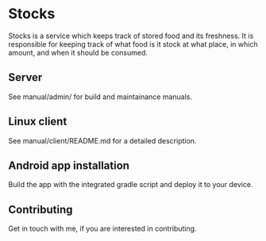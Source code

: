 # Stocks

Stocks is a service which keeps track of stored food and its freshness. It
is responsible for keeping track of what food is it stock at what place, 
in which amount, and when it should be consumed.

## Server

See manual/admin/ for build and maintainance manuals. 

## Linux client

See manual/client/README.md for a detailed description.

## Android app installation

Build the app with the integrated gradle script and deploy it to your device.

## Contributing

Get in touch with me, if you are interested in contributing.